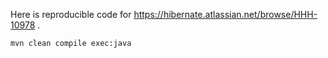 Here is reproducible code for https://hibernate.atlassian.net/browse/HHH-10978 .

    mvn clean compile exec:java

